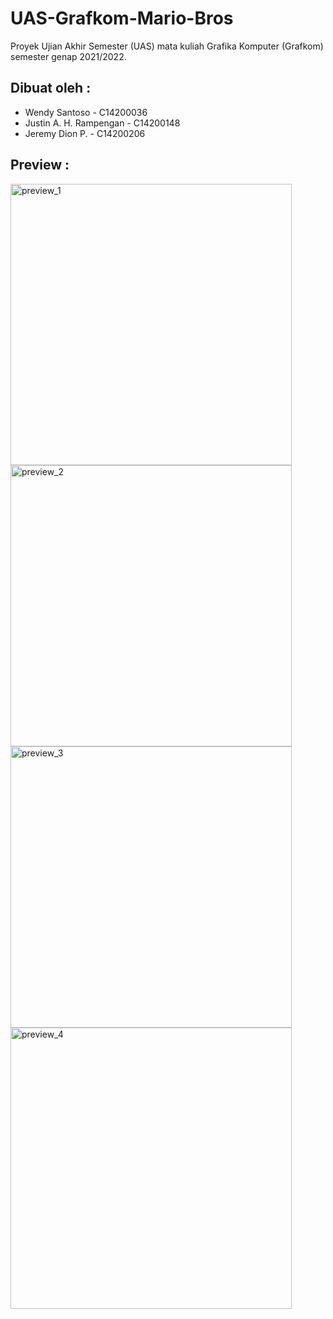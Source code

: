 # UAS-Grafkom-Mario-Bros
Proyek Ujian Akhir Semester (UAS) mata kuliah Grafika Komputer (Grafkom) semester genap 2021/2022.

## Dibuat oleh : 
- Wendy Santoso - C14200036
- Justin A. H. Rampengan - C14200148
- Jeremy Dion P. - C14200206

## Preview : 
<img width="450" alt="preview_1" src="https://user-images.githubusercontent.com/71552391/177783106-7385b185-8b3c-47fb-ac6a-132053acaf30.jpeg">
<img width="450" alt="preview_2" src="https://user-images.githubusercontent.com/71552391/177783576-a2b62a99-ba9d-45e6-abcd-e141d41a21c7.jpeg">
<img width="450" alt="preview_3" src="https://user-images.githubusercontent.com/71552391/177783600-e13a4e18-8c52-4db9-aeff-ed29ffc85c41.jpeg">
<img width="450" alt="preview_4" src="https://user-images.githubusercontent.com/71552391/177783613-68f1e309-99e1-40b8-872e-aec40786d7de.jpeg">
